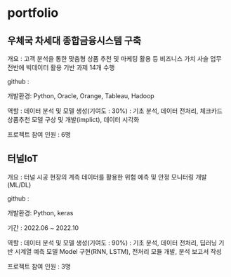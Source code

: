 # portfolio
 
## 우체국 차세대 종합금융시스템 구축
개요 : 고객 분석을 통한 맞춤형 상품 추천 및 마케팅 활용 등 비즈니스 가치 사슬 업무 전반에 빅데이터 활용 기반 과제 14개 수행

github : 

개발환경: Python, Oracle, Orange, Tableau, Hadoop

역할 : 데이터 분석 및 모델 생성(기여도 : 30%) : 기초 분석, 데이터 전처리, 체크카드 상품추천 모델 구상 및 개발(implict), 데이터 시각화

프로젝트 참여 인원 : 6명


## 터널IoT
개요 : 터널 시공 현장의 계측 데이터를 활용한 위험 예측 및 안정 모니터링 개발(ML/DL)

github : 

개발환경: Python, keras

기간 : 2022.06 ~ 2022.10

역할 : 데이터 분석 및 모델 생성(기여도 : 90%) : 기초 분석, 데이터 전처리, 딥러닝 기반 시계열 예측 모델 Model 구현(RNN, LSTM), 전처리 모듈 개발, 분석 보고서 작성

프로젝트 참여 인원 : 3명
